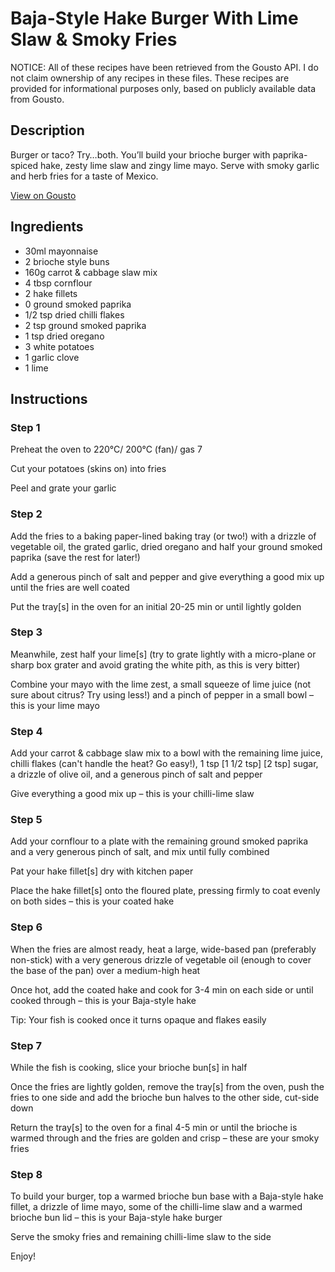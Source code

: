 # Baja-Style Hake Burger With Lime Slaw & Smoky Fries

NOTICE: All of these recipes have been retrieved from the Gousto API. I do not claim ownership of any recipes in these files. These recipes are provided for informational purposes only, based on publicly available data from Gousto.

## Description

Burger or taco? Try…both. You’ll build your brioche burger with paprika-spiced hake, zesty lime slaw and zingy lime mayo. Serve with smoky garlic and herb fries for a taste of Mexico.

[View on Gousto](https://www.gousto.co.uk/recipes/cookbook/baja-style-hake-burger-with-lime-slaw-smoky-fries)

## Ingredients

- 30ml mayonnaise
- 2 brioche style buns
- 160g carrot & cabbage slaw mix
- 4 tbsp cornflour
- 2 hake fillets
- 0 ground smoked paprika
- 1/2 tsp dried chilli flakes
- 2 tsp ground smoked paprika
- 1 tsp dried oregano
- 3 white potatoes
- 1 garlic clove
- 1 lime

## Instructions


### Step 1

Preheat the oven to 220°C/ 200°C (fan)/ gas 7

Cut your potatoes (skins on) into fries

Peel and grate your garlic


### Step 2

Add the fries to a baking paper-lined baking tray (or two!) with a drizzle of vegetable oil, the grated garlic, dried oregano and half your ground smoked paprika (save the rest for later!)

Add a generous pinch of salt and pepper and give everything a good mix up until the fries are well coated

Put the tray[s] in the oven for an initial 20-25 min or until lightly golden


### Step 3

Meanwhile, zest half your lime[s] (try to grate lightly with a micro-plane or sharp box grater and avoid grating the white pith, as this is very bitter)

Combine your mayo with the lime zest, a small squeeze of lime juice (not sure about citrus? Try using less!) and a pinch of pepper in a small bowl – this is your lime mayo


### Step 4

Add your carrot & cabbage slaw mix to a bowl with the remaining lime juice, chilli flakes (can't handle the heat? Go easy!), 1 tsp <span class="text-purple">[1 1/2 tsp] </span><span class="text-danger">[2 tsp]</span> sugar, a drizzle of olive oil, and a generous pinch of salt and pepper

Give everything a good mix up – this is your chilli-lime slaw


### Step 5

Add your cornflour to a plate with the remaining ground smoked paprika and a very generous pinch of salt, and mix until fully combined

Pat your hake fillet[s] dry with kitchen paper

Place the hake fillet[s] onto the floured plate, pressing firmly to coat evenly on both sides – this is your coated hake


### Step 6

When the fries are almost ready, heat a large, wide-based pan (preferably non-stick) with a very generous drizzle of vegetable oil (enough to cover the base of the pan) over a medium-high heat

Once hot, add the coated hake and cook for 3-4 min on each side or until cooked through – this is your Baja-style hake

Tip: Your fish is cooked once it turns opaque and flakes easily


### Step 7

While the fish is cooking, slice your brioche bun[s] in half

Once the fries are lightly golden, remove the tray[s] from the oven, push the fries to one side and add the brioche bun halves to the other side, cut-side down

Return the tray[s]<span class="text-danger"> </span>to the oven for a final 4-5 min or until the brioche is warmed through and the fries are golden and crisp – these are your smoky fries

### Step 8

To build your burger, top a warmed brioche bun base with a Baja-style hake fillet, a drizzle of lime mayo, some of the chilli-lime slaw and a warmed brioche bun lid – this is your Baja-style hake burger

Serve the smoky fries and remaining chilli-lime slaw to the side

Enjoy!

